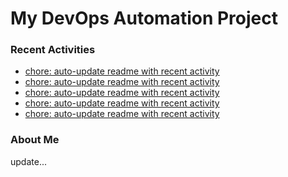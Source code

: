 # My DevOps Automation Project

### Recent Activities
<!-- activity:START -->
- [chore: auto-update readme with recent activity](https://github.com/kaigiii/mybowling-app/commit/d5ebba468c53f621377c2a3c4f32218f5753790a)
- [chore: auto-update readme with recent activity](https://github.com/kaigiii/mybowling-app/commit/d7199a315d4a3b02692a0700597209d0e7060d6a)
- [chore: auto-update readme with recent activity](https://github.com/kaigiii/mybowling-app/commit/111b23599c9eeccf1f557eefa4be839f07c6b4dc)
- [chore: auto-update readme with recent activity](https://github.com/kaigiii/mybowling-app/commit/5477633f6ea0ecc8878d761bb87d07d017ae637c)
- [chore: auto-update readme with recent activity](https://github.com/kaigiii/mybowling-app/commit/c465fc605d72333fee4ab669a2971ac22e77e052)
<!-- activity:END -->

### About Me
<!-- MYLINKS:START -->
<!-- MYLINKS:END -->

update...
